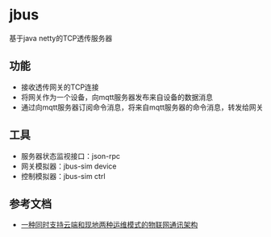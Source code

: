 # jbus
基于java netty的TCP透传服务器

## 功能
* 接收透传网关的TCP连接
* 将网关作为一个设备，向mqtt服务器发布来自设备的数据消息
* 通过向mqtt服务器订阅命令消息，将来自mqtt服务器的命令消息，转发给网关

## 工具
* 服务器状态监视接口：json-rpc
* 网关模拟器：jbus-sim device
* 控制模拟器：jbus-sim ctrl

## 参考文档
    
   * [一种同时支持云端和现地两种运维模式的物联网通讯架构](https://github.com/xuedapeng/jbus/wiki/一种同时支持云端和现地两种运维模式的物联网通讯架构)

